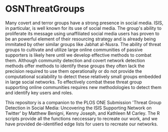 # OSNThreatGroups
Many covert and terror groups have a strong presence in social media.  ISIS, in particular, is well known for its use of social media.  The group's ability to proliferate its message using unaffiliated social media users has proven to be an powerful element of their resourcing strategy and is already being immitated by other similar groups like Jabhat al-Nusra.  The ability of threat groups to cultivate and utilize large online communities of passive supporters is likely here until we develop effective methods to combat them.  Although community detection and covert network detection methods offer methods to identify these groups they often lack the precision required to use them operationally or do not provide the computational scalability to detect these relatively small groups embedded in large social networks.  To effectively combat these threat group supporting online communities requires new methodologies to detect them and identify key users and roles.  

This repository is a companion to the PLOS ONE Submission 'Threat Group Detection in Social Media: Uncovering the ISIS Supporting Network on Twitter' by Matthew Benigni, Kenny Joseph, and Kathleen M Carley. The R scripts provide all the functions neccessary to recreate our work, and we have provided de-identified edge lists for users to recreate our networks.
